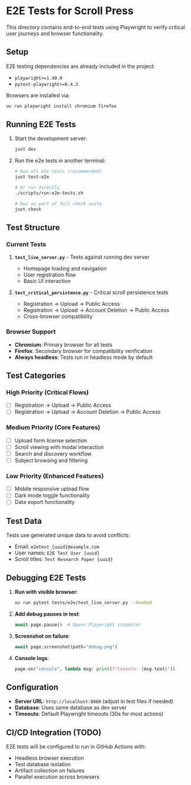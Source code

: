 # E2E Tests for Scroll Press

This directory contains end-to-end tests using Playwright to verify critical user journeys and browser functionality.

## Setup

E2E testing dependencies are already included in the project:
- `playwright>=1.40.0`
- `pytest-playwright>=0.4.3`

Browsers are installed via:
```bash
uv run playwright install chromium firefox
```

## Running E2E Tests

1. Start the development server:
   ```bash
   just dev
   ```

2. Run the e2e tests in another terminal:
   ```bash
   # Run all e2e tests (recommended)
   just test-e2e
   
   # Or run directly
   ./scripts/run-e2e-tests.sh
   
   # Run as part of full check suite
   just check
   ```

## Test Structure

### Current Tests

1. **`test_live_server.py`** - Tests against running dev server
   - Homepage loading and navigation
   - User registration flow
   - Basic UI interaction

2. **`test_critical_persistence.py`** - Critical scroll persistence tests
   - Registration → Upload → Public Access
   - Registration → Upload → Account Deletion → Public Access
   - Cross-browser compatibility

### Browser Support

- **Chromium**: Primary browser for all tests
- **Firefox**: Secondary browser for compatibility verification
- **Always headless**: Tests run in headless mode by default

## Test Categories

### High Priority (Critical Flows)
- [ ] Registration → Upload → Public Access
- [ ] Registration → Upload → Account Deletion → Public Access

### Medium Priority (Core Features)
- [ ] Upload form license selection
- [ ] Scroll viewing with modal interaction
- [ ] Search and discovery workflow
- [ ] Subject browsing and filtering

### Low Priority (Enhanced Features)
- [ ] Mobile responsive upload flow
- [ ] Dark mode toggle functionality
- [ ] Data export functionality

## Test Data

Tests use generated unique data to avoid conflicts:
- Email: `e2etest_{uuid}@example.com`
- User names: `E2E Test User {uuid}`
- Scroll titles: `Test Research Paper {uuid}`

## Debugging E2E Tests

1. **Run with visible browser**:
   ```bash
   uv run pytest tests/e2e/test_live_server.py --headed
   ```

2. **Add debug pauses in test**:
   ```python
   await page.pause()  # Opens Playwright inspector
   ```

3. **Screenshot on failure**:
   ```python
   await page.screenshot(path="debug.png")
   ```

4. **Console logs**:
   ```python
   page.on("console", lambda msg: print(f"Console: {msg.text}"))
   ```

## Configuration

- **Server URL**: `http://localhost:8000` (adjust in test files if needed)
- **Database**: Uses same database as dev server
- **Timeouts**: Default Playwright timeouts (30s for most actions)

## CI/CD Integration (TODO)

E2E tests will be configured to run in GitHub Actions with:
- Headless browser execution
- Test database isolation
- Artifact collection on failures
- Parallel execution across browsers